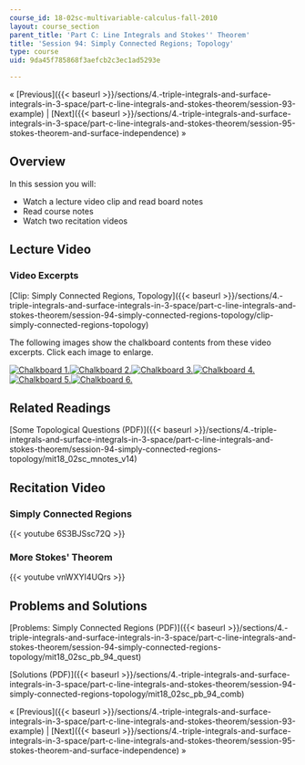 ```yaml
---
course_id: 18-02sc-multivariable-calculus-fall-2010
layout: course_section
parent_title: 'Part C: Line Integrals and Stokes'' Theorem'
title: 'Session 94: Simply Connected Regions; Topology'
type: course
uid: 9da45f785868f3aefcb2c3ec1ad5293e

---
```


« [Previous]({{< baseurl >}}/sections/4.-triple-integrals-and-surface-integrals-in-3-space/part-c-line-integrals-and-stokes-theorem/session-93-example) | [Next]({{< baseurl >}}/sections/4.-triple-integrals-and-surface-integrals-in-3-space/part-c-line-integrals-and-stokes-theorem/session-95-stokes-theorem-and-surface-independence) »

Overview
--------

In this session you will:

*   Watch a lecture video clip and read board notes
*   Read course notes
*   Watch two recitation videos

Lecture Video
-------------

### Video Excerpts

[Clip: Simply Connected Regions, Topology]({{< baseurl >}}/sections/4.-triple-integrals-and-surface-integrals-in-3-space/part-c-line-integrals-and-stokes-theorem/session-94-simply-connected-regions-topology/clip-simply-connected-regions-topology)

The following images show the chalkboard contents from these video excerpts. Click each image to enlarge.

[![Chalkboard 1.](/coursemedia/18-02sc-multivariable-calculus-fall-2010/31ac6dbb8dd25b12bf0b82cc4a4c1bad_MIT18_02SC_L32Brds_1a.png)](/coursemedia/18-02sc-multivariable-calculus-fall-2010/a095cde6665fd1c4177b9f07702f56cb_MIT18_02SC_L32Brds_1.png "Open in a new window.")[![Chalkboard 2.](/coursemedia/18-02sc-multivariable-calculus-fall-2010/be8340a4c48f1b619ebdb6baceada189_MIT18_02SC_L32Brds_2a.png)](/coursemedia/18-02sc-multivariable-calculus-fall-2010/3318eba81c5b3e308dce6abc3a0ea275_MIT18_02SC_L32Brds_2.png "Open in a new window.")[![Chalkboard 3.](/coursemedia/18-02sc-multivariable-calculus-fall-2010/745b67eaae7acef57832872a4cae8eee_MIT18_02SC_L32Brds_3a.png)](/coursemedia/18-02sc-multivariable-calculus-fall-2010/257caa4c846aa0a47a910222dd3bd305_MIT18_02SC_L32Brds_3.png "Open in a new window.")[![Chalkboard 4.](/coursemedia/18-02sc-multivariable-calculus-fall-2010/25555b09c7c39921a80278dbe2dd56eb_MIT18_02SC_L32Brds_4a.png)](/coursemedia/18-02sc-multivariable-calculus-fall-2010/277f54d02cd2440d8617e7c5a7cffb60_MIT18_02SC_L32Brds_4.png "Open in a new window.")  
[![Chalkboard 5.](/coursemedia/18-02sc-multivariable-calculus-fall-2010/8582026907cb19a3692118a528559ce9_MIT18_02SC_L32Brds_5a.png)](/coursemedia/18-02sc-multivariable-calculus-fall-2010/9591c9035e91c2353d93f85bde0b729f_MIT18_02SC_L32Brds_5.png "Open in a new window.")[![Chalkboard 6.](/coursemedia/18-02sc-multivariable-calculus-fall-2010/1875cd0b76ee050e7e7526a1dad7d5e5_MIT18_02SC_L32Brds_6a.png)](/coursemedia/18-02sc-multivariable-calculus-fall-2010/075bfc4c84985e74fbd820583d5cc527_MIT18_02SC_L32Brds_6.png "Open in a new window.")

Related Readings
----------------

[Some Topological Questions (PDF)]({{< baseurl >}}/sections/4.-triple-integrals-and-surface-integrals-in-3-space/part-c-line-integrals-and-stokes-theorem/session-94-simply-connected-regions-topology/mit18_02sc_mnotes_v14)

Recitation Video
----------------

### Simply Connected Regions

{{< youtube 6S3BJSsc72Q >}}

### More Stokes' Theorem

{{< youtube vnWXYI4UQrs >}}

Problems and Solutions
----------------------

[Problems: Simply Connected Regions (PDF)]({{< baseurl >}}/sections/4.-triple-integrals-and-surface-integrals-in-3-space/part-c-line-integrals-and-stokes-theorem/session-94-simply-connected-regions-topology/mit18_02sc_pb_94_quest)

[Solutions (PDF)]({{< baseurl >}}/sections/4.-triple-integrals-and-surface-integrals-in-3-space/part-c-line-integrals-and-stokes-theorem/session-94-simply-connected-regions-topology/mit18_02sc_pb_94_comb)

« [Previous]({{< baseurl >}}/sections/4.-triple-integrals-and-surface-integrals-in-3-space/part-c-line-integrals-and-stokes-theorem/session-93-example) | [Next]({{< baseurl >}}/sections/4.-triple-integrals-and-surface-integrals-in-3-space/part-c-line-integrals-and-stokes-theorem/session-95-stokes-theorem-and-surface-independence) »